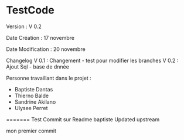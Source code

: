 # TestCode
Version : V 0.2

Date Création : 17 novembre

Date Modification : 20 novembre


Changelog
V 0.1 : Changement - test pour modifier les branches
V 0.2 : Ajout Sql - base de dnnée


Personne  travaillant dans le projet :
* Baptiste Dantas
* Thierno Balde
* Sandrine Akilano
* Ulysee Perret

=======
Test Commit sur Readme
baptiste
Updated upstream

mon premier commit
